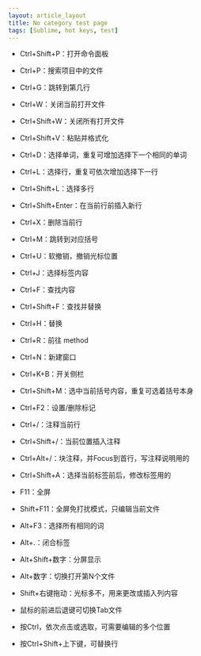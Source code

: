 ```yaml
---
layout: article_layout
title: No category test page
tags: [Sublime, hot keys, test]
---
```

* Ctrl+Shift+P：打开命令面板

* Ctrl+P：搜索项目中的文件

* Ctrl+G：跳转到第几行

* Ctrl+W：关闭当前打开文件<!--more-->

* Ctrl+Shift+W：关闭所有打开文件


* Ctrl+Shift+V：粘贴并格式化

* Ctrl+D：选择单词，重复可增加选择下一个相同的单词

* Ctrl+L：选择行，重复可依次增加选择下一行

* Ctrl+Shift+L：选择多行

* Ctrl+Shift+Enter：在当前行前插入新行

* Ctrl+X：删除当前行

* Ctrl+M：跳转到对应括号

* Ctrl+U：软撤销，撤销光标位置

* Ctrl+J：选择标签内容

* Ctrl+F：查找内容

* Ctrl+Shift+F：查找并替换

* Ctrl+H：替换

* Ctrl+R：前往 method

* Ctrl+N：新建窗口

* Ctrl+K+B：开关侧栏

* Ctrl+Shift+M：选中当前括号内容，重复可选着括号本身

* Ctrl+F2：设置/删除标记

* Ctrl+/：注释当前行

* Ctrl+Shift+/：当前位置插入注释

* Ctrl+Alt+/：块注释，并Focus到首行，写注释说明用的

* Ctrl+Shift+A：选择当前标签前后，修改标签用的

* F11：全屏

* Shift+F11：全屏免打扰模式，只编辑当前文件

* Alt+F3：选择所有相同的词

* Alt+.：闭合标签

* Alt+Shift+数字：分屏显示

* Alt+数字：切换打开第N个文件

* Shift+右键拖动：光标多不，用来更改或插入列内容

* 鼠标的前进后退键可切换Tab文件

* 按Ctrl，依次点击或选取，可需要编辑的多个位置

* 按Ctrl+Shift+上下键，可替换行
